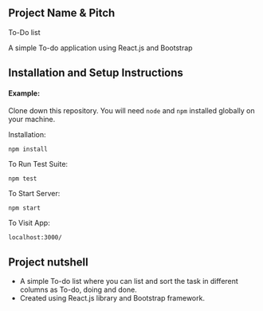## Project Name & Pitch


To-Do list

A simple To-do application using React.js and Bootstrap


## Installation and Setup Instructions

#### Example:  

Clone down this repository. You will need `node` and `npm` installed globally on your machine.  

Installation:

`npm install`  

To Run Test Suite:  

`npm test`  

To Start Server:

`npm start`  

To Visit App:

`localhost:3000/`  

## Project nutshell

  - A simple To-do list where you can list and sort the task in different columns as To-do, doing and done.
  - Created using React.js library and Bootstrap framework.
  
